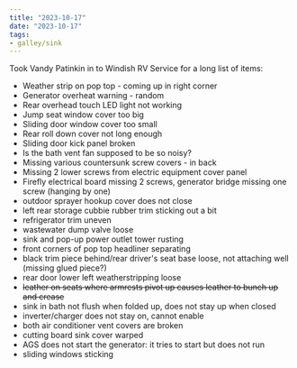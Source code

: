 ```yaml
---
title: "2023-10-17"
date: "2023-10-17"
tags:
- galley/sink
---
```

Took Vandy Patinkin in to Windish RV Service for a long list of items:
- Weather strip on pop top - coming up in right corner
- Generator overheat warning - random
- Rear overhead touch LED light not working
- Jump seat window cover too big
- Sliding door window cover too small
- Rear roll down cover not long enough
- Sliding door kick panel broken
- Is the bath vent fan supposed to be so noisy?
- Missing various countersunk screw covers - in back
- Missing 2 lower screws from electric equipment cover panel
- Firefly electrical board missing 2 screws, generator bridge missing one screw (hanging by one)
- outdoor sprayer hookup cover does not close
- left rear storage cubbie rubber trim sticking out a bit
- refrigerator trim uneven
- wastewater dump valve loose
- sink and pop-up power outlet tower rusting
- front corners of pop top headliner separating
- black trim piece behind/rear driver's seat base loose, not attaching well (missing glued piece?)
- rear door lower left weatherstripping loose
- ~~leather on seats where armrests pivot up causes leather to bunch up and crease~~
- sink in bath not flush when folded up, does not stay up when closed
- inverter/charger does not stay on, cannot enable
- both air conditioner vent covers are broken
- cutting board sink cover warped
- AGS does not start the generator: it tries to start but does not run
- sliding windows sticking